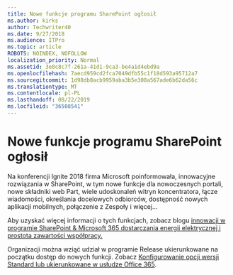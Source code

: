 ```yaml
---
title: Nowe funkcje programu SharePoint ogłosił
ms.author: kirks
author: Techwriter40
ms.date: 9/27/2018
ms.audience: ITPro
ms.topic: article
ROBOTS: NOINDEX, NOFOLLOW
localization_priority: Normal
ms.assetid: 3e0c8c7f-261a-41d1-9ca3-be4a1d4ebd9a
ms.openlocfilehash: 7aecd959cd2fca7049dfb55c1f18d593a95712a7
ms.sourcegitcommit: 1d98db8acb9959aba3b5e308a567ade6b62da56c
ms.translationtype: MT
ms.contentlocale: pl-PL
ms.lasthandoff: 08/22/2019
ms.locfileid: "36508541"
---
```

# <a name="sharepoint-new-features-announced"></a>Nowe funkcje programu SharePoint ogłosił

Na konferencji Ignite 2018 firma Microsoft poinformowała, innowacyjne rozwiązania w SharePoint, w tym nowe funkcje dla nowoczesnych portali, nowe składniki web Part, wiele udoskonaleń witryn koncentratora, łącze wiadomości, określania docelowych odbiorców, dostępność nowych aplikacji mobilnych, połączenie z Zespoły i więcej...
  
Aby uzyskać więcej informacji o tych funkcjach, zobacz blogu [innowacji w programie SharePoint &amp; Microsoft 365 dostarczania energii elektrycznej i prostota zawartości współpracy.](https://go.microsoft.com/fwlink/?linkid=2026502)
  
Organizacji można wziąć udział w programie Release ukierunkowane na początku dostęp do nowych funkcji. Zobacz [Konfigurowanie opcji wersji Standard lub ukierunkowane w usłudze Office 365](https://docs.microsoft.com/office365/admin/manage/release-options-in-office-365).
